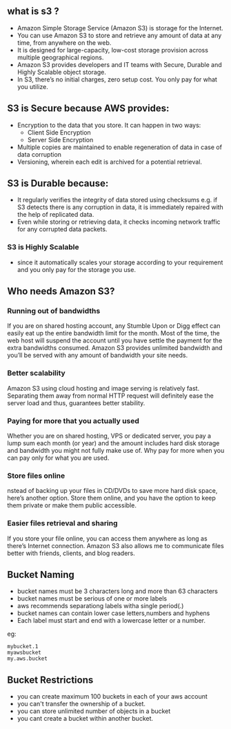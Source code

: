 ## what is s3 ?
   * Amazon Simple Storage Service (Amazon S3) is storage for the Internet. 
   * You can use Amazon S3 to store and retrieve any amount of data at any time, from anywhere on the web.
   * It is designed for large-capacity, low-cost storage provision across multiple geographical regions. 
   * Amazon S3 provides developers and IT teams with Secure, Durable and Highly Scalable object storage.
   * In S3, there’s no initial charges, zero setup cost. You only pay for what you utilize.

## S3 is Secure because AWS provides:
   * Encryption to the data that you store. It can happen in two ways:
     - Client Side Encryption
     - Server Side Encryption
   * Multiple copies are maintained to enable regeneration of data in case of data corruption
   * Versioning, wherein each edit is archived for a potential retrieval.
## S3 is Durable because:

   * It regularly verifies the integrity of data stored using checksums e.g. if S3 detects there is any corruption in data, it is immediately repaired with the help of replicated data.
   * Even while storing or retrieving data, it checks incoming network traffic for any corrupted data packets.

### S3 is Highly Scalable
   * since it automatically scales your storage according to your requirement and you only pay for the storage you use.


## Who needs Amazon S3?

### Running out of bandwidths

If you are on shared hosting account, any Stumble Upon or Digg effect can easily eat up the entire bandwidth limit for the month. Most of the time, the web host will suspend the account until you have settle the payment for the extra bandwidths consumed. Amazon S3 provides unlimited bandwidth and you’ll be served with any amount of bandwidth your site needs.

### Better scalability

Amazon S3 using cloud hosting and image serving is relatively fast. Separating them away from normal HTTP request will definitely ease the server load and thus, guarantees better stability.

### Paying for more that you actually used

Whether you are on shared hosting, VPS or dedicated server, you pay a lump sum each month (or year) and the amount includes hard disk storage and bandwidth you might not fully make use of. Why pay for more when you can pay only for what you are used.

### Store files online

nstead of backing up your files in CD/DVDs to save more hard disk space, here’s another option. Store them online, and you have the option to keep them private or make them public accessible.


### Easier files retrieval and sharing

If you store your file online, you can access them anywhere as long as there’s Internet connection. Amazon S3 also allows me to communicate files better with friends, clients, and blog readers.

## Bucket Naming
   * bucket names must be 3 characters long and more than 63 characters
   * bucket names must be serious of one or more labels
   * aws recommends separationg labels witha single period(.)
   * bucket names can contain lower case letters,numbers and hyphens
   * Each label must start and end with a lowercase letter or a number.

eg:
```
mybucket.1
myawsbucket
my.aws.bucket
```

## Bucket Restrictions
   * you can create maximum 100 buckets in each of your aws account
   * you can't transfer the ownership of a bucket.
   * you can store unlimited number of objects in a bucket
   * you cant create a bucket within another bucket.









